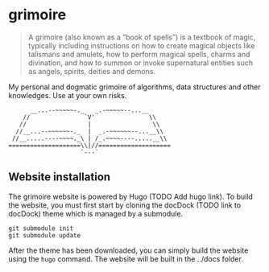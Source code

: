 # grimoire

> A grimoire (also known as a “book of spells”) is a textbook of magic, typically including instructions on how to create magical objects like talismans and amulets, how to perform magical spells, charms and divination, and how to summon or invoke supernatural entities such as angels, spirits, deities and demons.

My personal and dogmatic grimoire of algorithms, data structures and other knowledges. Use at your own risks.

```
      __...--~~~~~-._   _.-~~~~~--...__
    //               `V'               \\ 
   //                 |                 \\ 
  //__...--~~~~~~-._  |  _.-~~~~~~--...__\\ 
 //__.....----~~~~._\ | /_.~~~~----.....__\\
====================\\|//====================
                    `---`
```

## Website installation

The grimoire website is powered by Hugo (TODO Add hugo link). To build the website, you must first start by cloning the docDock (TODO link to docDock) theme which is managed by a submodule.

```
git submodule init
git submodule update
```

After the theme has been downloaded, you can simply build the website using the ```hugo``` command. The website will be built in the ../docs folder.
